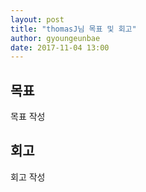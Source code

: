 ```yaml
---
layout: post
title: "thomasJ님 목표 및 회고"
author: gyoungeunbae
date: 2017-11-04 13:00
---
```


## 목표
목표 작성 

## 회고
회고 작성
